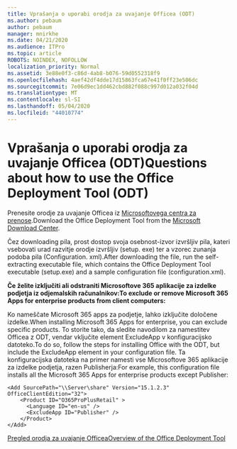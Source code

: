 ```yaml
---
title: Vprašanja o uporabi orodja za uvajanje Officea (ODT)
ms.author: pebaum
author: pebaum
manager: mnirkhe
ms.date: 04/21/2020
ms.audience: ITPro
ms.topic: article
ROBOTS: NOINDEX, NOFOLLOW
localization_priority: Normal
ms.assetid: 3e88e0f3-c86d-4ab8-b076-59d0552318f9
ms.openlocfilehash: 4aef42df4dde17d15863fca67e41f0ff23e506dc
ms.sourcegitcommit: 7e06d9ec1dd462cbd882f088c997d012a032f04d
ms.translationtype: MT
ms.contentlocale: sl-SI
ms.lasthandoff: 05/04/2020
ms.locfileid: "44010774"
---
```

# <a name="questions-about-how-to-use-the-office-deployment-tool-odt"></a><span data-ttu-id="ab885-102">Vprašanja o uporabi orodja za uvajanje Officea (ODT)</span><span class="sxs-lookup"><span data-stu-id="ab885-102">Questions about how to use the Office Deployment Tool (ODT)</span></span>

<span data-ttu-id="ab885-103">Prenesite orodje za uvajanje Officea iz [Microsoftovega centra za prenose](https://go.microsoft.com/fwlink/p/?LinkID=626065).</span><span class="sxs-lookup"><span data-stu-id="ab885-103">Download the Office Deployment Tool from the [Microsoft Download Center](https://go.microsoft.com/fwlink/p/?LinkID=626065).</span></span>
  
<span data-ttu-id="ab885-104">Čez downloading pila, prost dostop svoja osebnost-izvor izvršljiv pila, kateri vsebovati urad razvitje orodje izvršljiv (setup. exe) ter a vzorec zunanja podoba pila (Configuration. xml).</span><span class="sxs-lookup"><span data-stu-id="ab885-104">After downloading the file, run the self-extracting executable file, which contains the Office Deployment Tool executable (setup.exe) and a sample configuration file (configuration.xml).</span></span>
  
 <span data-ttu-id="ab885-105">**Če želite izključiti ali odstraniti Microsoftove 365 aplikacije za izdelke podjetja iz odjemalskih računalnikov:**</span><span class="sxs-lookup"><span data-stu-id="ab885-105">**To exclude or remove Microsoft 365 Apps for enterprise products from client computers:**</span></span>
  
<span data-ttu-id="ab885-106">Ko nameščate Microsoft 365 apps za podjetje, lahko izključite določene izdelke.</span><span class="sxs-lookup"><span data-stu-id="ab885-106">When installing Microsoft 365 Apps for enterprise, you can exclude specific products.</span></span> <span data-ttu-id="ab885-107">To storite tako, da sledite navodilom za namestitev Officea z ODT, vendar vključite element ExcludeApp v konfiguracijsko datoteko.</span><span class="sxs-lookup"><span data-stu-id="ab885-107">To do so, follow the steps for installing Office with the ODT, but include the ExcludeApp element in your configuration file.</span></span> <span data-ttu-id="ab885-108">Ta konfiguracijska datoteka na primer namesti vse Microsoftove 365 aplikacije za izdelke podjetja, razen Publisherja:</span><span class="sxs-lookup"><span data-stu-id="ab885-108">For example, this configuration file installs all the Microsoft 365 Apps for enterprise products except Publisher:</span></span>
  
```
<Add SourcePath="\\Server\share" Version="15.1.2.3" OfficeClientEdition="32">
    <Product ID="O365ProPlusRetail" >
      <Language ID="en-us" />
      <ExcludeApp ID="Publisher" />
    </Product>
</Add>
```

[<span data-ttu-id="ab885-109">Pregled orodja za uvajanje Officea</span><span class="sxs-lookup"><span data-stu-id="ab885-109">Overview of the Office Deployment Tool</span></span>](https://docs.microsoft.com/deployoffice/overview-office-deployment-tool)
  

